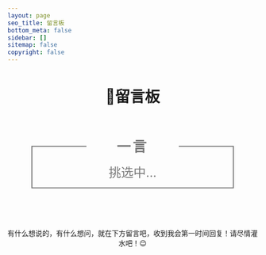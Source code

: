 ```yaml
---
layout: page
seo_title: 留言板
bottom_meta: false
sidebar: []
sitemap: false
copyright: false
---
```

<div style="margin-top: 2.5rem;text-align: center">
    <h1 class="milky">🍭留言板</h1>
</div>

<div class="poem-wrap">
  <div class="poem-border poem-left"></div>
  <div class="poem-border poem-right"></div>
    <h1>一言</h1>
    <p id="poem">挑选中...</p>
    <p id="info">
</div>

<p style="margin-top: 2.5rem;text-align: center"> 有什么想说的，有什么想问，就在下方留言吧，收到我会第一时间回复！请尽情灌水吧！😉 </p>

<script>
    $.get("https://v1.hitokoto.cn?c=i&c=j", function (data, status) {
        if (status == 'success') {
            $('#poem').html(data.hitokoto);
            if (data.from_who != null) {
                $('#info').html(data.from_who + " · " + "《 " + data.from + " 》");
            } else {
                $('#info').html(data.from);
            }
        } else {
            $('#poem').html("获取出错啦");
        }
    });
</script>

<style>
.milky {
    font-size: 30px;
}
.poem-wrap {
    position: relative;
    width: 730px;
    max-width: 80%;
    border: 2px solid #797979;
    border-top: 0;
    text-align: center;
    margin: 80px auto;
}
 
.poem-wrap h1 {
    position: relative;
    margin-top: -20px;
    display: inline-block;
    letter-spacing: 4px;
    color: #797979;
    border-bottom: none;
}
 
.md .poem-wrap h1:before{
    height: 0;
}

.poem-wrap p {
    width: 70%;
    margin: auto;
    line-height: 30px;
    color: #797979;
}
 
.poem-wrap p#poem {
    text-align: center;
    font-size: 25px;
}
 
.poem-wrap p#info {
    text-align: center;
    font-size: 15px;
    margin: 15px auto;
}
 
.poem-border {
    position: absolute;
    height: 2px;
    width: 27%;
    background-color: #797979;
}
 
.poem-right {
    right: 0;
}
 
.poem-left {
    left: 0;
}

@media (max-width: 685px) {
    .poem-border {
        width: 18%;
    }
}
 
@media (max-width: 500px) {
    .poem-wrap {
        margin-top: 60px;
        margin-bottom: 20px;
        border-top: 2px solid #797979;
    }
 
    .poem-wrap h1 {
        margin: 20px 6px;
    }
 
    .poem-border {
        display: none;
    }
}
</style>
